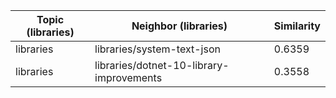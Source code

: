 | Topic (libraries) | Neighbor (libraries) | Similarity |
|-------------|-------------------|------------|
| libraries | libraries/system-text-json | 0.6359 |
| libraries | libraries/dotnet-10-library-improvements | 0.3558 |

